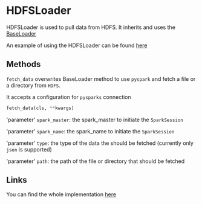# HDFSLoader

HDFSLoader is used to pull data from HDFS. It inherits and uses the [BaseLoader](data_loader.md)


An example of using the HDFSLoader can be found [here](https://github.com/operationalintelligence/opint-framework/blob/master/opint_framework/apps/data_management/agents/fts_loader.py)

## Methods

`fetch_data` overwrites BaseLoader method to use `pyspark` and fetch a file or a directory from `HDFS`.


It accepts a configuration for `pysparks` connection

```python
fetch_data(cls, **kwargs)
```

'parameter' `spark_master`: the spark_master to initiate the `SparkSession`


'parameter' `spark_name`: the spark_name to initiate the `SparkSession`


'parameter' `type`: the type of the data the should be fetched (currently only `json` is supported)


'parameter' `path`: the path of the file or directory that should be fetched

## Links

You can find the whole implementation [here](https://github.com/operationalintelligence/opint-framework/blob/master/opint_framework/core/dataproviders/hdfs_provider.py)